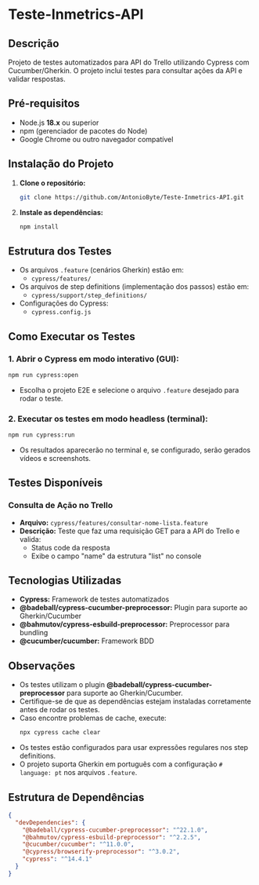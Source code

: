 # Teste-Inmetrics-API

## Descrição

Projeto de testes automatizados para API do Trello utilizando Cypress com Cucumber/Gherkin. O projeto inclui testes para consultar ações da API e validar respostas.

## Pré-requisitos

- Node.js **18.x** ou superior
- npm (gerenciador de pacotes do Node)
- Google Chrome ou outro navegador compatível

## Instalação do Projeto

1. **Clone o repositório:**
   ```bash
   git clone https://github.com/AntonioByte/Teste-Inmetrics-API.git
   ```

2. **Instale as dependências:**
   ```bash
   npm install
   ```

## Estrutura dos Testes

- Os arquivos `.feature` (cenários Gherkin) estão em:
  - `cypress/features/`
- Os arquivos de step definitions (implementação dos passos) estão em:
  - `cypress/support/step_definitions/`
- Configurações do Cypress:
  - `cypress.config.js`

## Como Executar os Testes

### 1. Abrir o Cypress em modo interativo (GUI):
```bash
npm run cypress:open
```
- Escolha o projeto E2E e selecione o arquivo `.feature` desejado para rodar o teste.

### 2. Executar os testes em modo headless (terminal):
```bash
npm run cypress:run
```
- Os resultados aparecerão no terminal e, se configurado, serão gerados vídeos e screenshots.

## Testes Disponíveis

### Consulta de Ação no Trello
- **Arquivo:** `cypress/features/consultar-nome-lista.feature`
- **Descrição:** Teste que faz uma requisição GET para a API do Trello e valida:
  - Status code da resposta
  - Exibe o campo "name" da estrutura "list" no console

## Tecnologias Utilizadas

- **Cypress:** Framework de testes automatizados
- **@badeball/cypress-cucumber-preprocessor:** Plugin para suporte ao Gherkin/Cucumber
- **@bahmutov/cypress-esbuild-preprocessor:** Preprocessor para bundling
- **@cucumber/cucumber:** Framework BDD

## Observações

- Os testes utilizam o plugin **@badeball/cypress-cucumber-preprocessor** para suporte ao Gherkin/Cucumber.
- Certifique-se de que as dependências estejam instaladas corretamente antes de rodar os testes.
- Caso encontre problemas de cache, execute:
  ```bash
  npx cypress cache clear
  ```
- Os testes estão configurados para usar expressões regulares nos step definitions.
- O projeto suporta Gherkin em português com a configuração `# language: pt` nos arquivos `.feature`.

## Estrutura de Dependências

```json
{
  "devDependencies": {
    "@badeball/cypress-cucumber-preprocessor": "^22.1.0",
    "@bahmutov/cypress-esbuild-preprocessor": "^2.2.5",
    "@cucumber/cucumber": "^11.0.0",
    "@cypress/browserify-preprocessor": "^3.0.2",
    "cypress": "^14.4.1"
  }
}
```